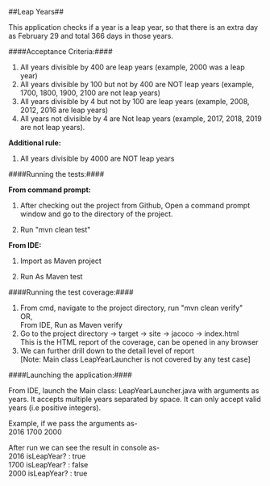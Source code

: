 ##Leap Years##

This application checks if a year is a leap year, so that there is an extra day as February 29 and total 366 days in those years.

####Acceptance Criteria:####

1. All years divisible by 400 are leap years (example, 2000 was a leap year)
2. All years divisible by 100 but not by 400 are NOT leap years (example, 1700, 1800, 1900, 2100 are not leap years)
3. All years divisible by 4 but not by 100 are leap years (example, 2008, 2012, 2016 are leap years)
4. All years not divisible by 4 are Not leap years (example, 2017, 2018, 2019 are not leap years).

**Additional rule:**

1. All years divisible by 4000 are NOT leap years

####Running the tests:####

**From command prompt:**

1. After checking out the project from Github, Open a command prompt window and go to the directory of the project.

2. Run "mvn clean test"

**From IDE:**

1. Import as Maven project

2. Run As Maven test

####Running the test coverage:####

1. From cmd, navigate to the project directory, run "mvn clean verify"  
OR,  
From IDE, Run as Maven verify
2. Go to the project directory -> target -> site -> jacoco -> index.html  
This is the HTML report of the coverage, can be opened in any browser
3. We can further drill down to the detail level of report  
[Note: Main class LeapYearLauncher is not covered by any test case]


####Launching the application:####

From IDE, launch the Main class: LeapYearLauncher.java with arguments as years.
It accepts multiple years separated by space. 
It can only accept valid years (i.e positive integers). 

Example, if we pass the arguments as-  
2016 1700 2000

After run we can see the result in console as-  
2016 isLeapYear? : true  
1700 isLeapYear? : false  
2000 isLeapYear? : true  



